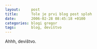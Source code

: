```yaml
---
layout:		post
title:		Tole je prvi blog post sploh
date:		2006-02-28 08:45:18 +0100
categories:	blogi gregor
tags: 		blog, devištvo
---
```


Ahhh, devištvo.